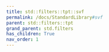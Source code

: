 ```yaml
---
title: std::filters::tpt::svf
permalink: /docs/StandardLibrary#svf
parent: std::filters::tpt
grand_parent: std.filters
has_children: True
nav_order: 1
---
```

